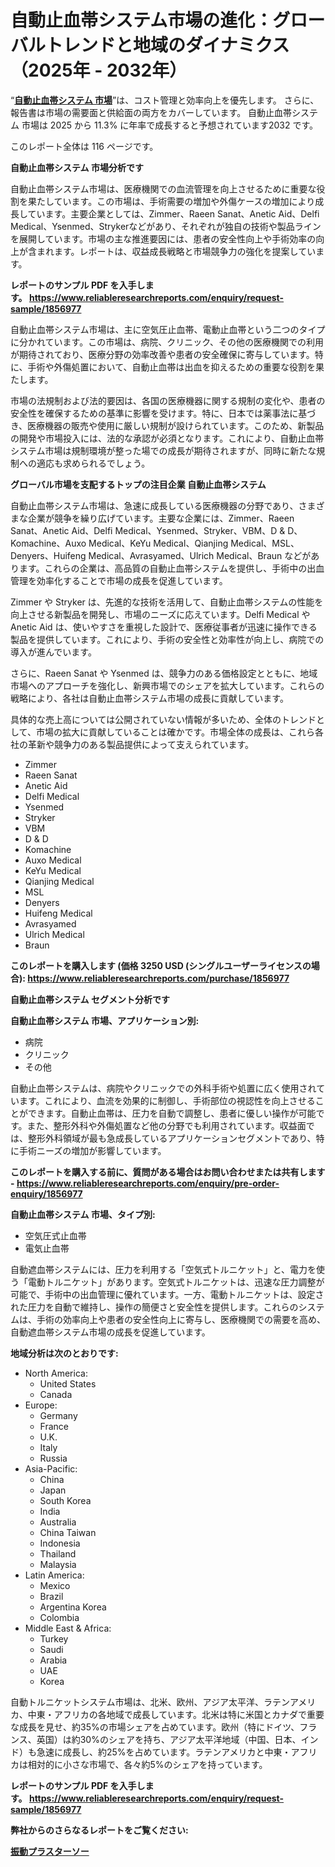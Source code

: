 <p><h1>自動止血帯システム市場の進化：グローバルトレンドと地域のダイナミクス（2025年 - 2032年）</h1></p><p>&ldquo;<strong><a href="https://www.reliableresearchreports.com/automatic-tourniquet-system-market-r1856977?utm_campaign=110&utm_medium=9&utm_source=Github&utm_content=ia&utm_term=25022025&utm_id=automatic-tourniquet-system">自動止血帯システム 市場</a></strong>&rdquo;は、コスト管理と効率向上を優先します。 さらに、報告書は市場の需要面と供給面の両方をカバーしています。 自動止血帯システム 市場は 2025 から 11.3% に年率で成長すると予想されています2032 です。</p>
<p>このレポート全体は 116 ページです。</p>
<p><strong>自動止血帯システム 市場分析です</strong></p>
<p><p>自動止血帯システム市場は、医療機関での血流管理を向上させるために重要な役割を果たしています。この市場は、手術需要の増加や外傷ケースの増加により成長しています。主要企業としては、Zimmer、Raeen Sanat、Anetic Aid、Delfi Medical、Ysenmed、Strykerなどがあり、それぞれが独自の技術や製品ラインを展開しています。市場の主な推進要因には、患者の安全性向上や手術効率の向上が含まれます。レポートは、収益成長戦略と市場競争力の強化を提案しています。</p></p>
<p><strong>レポートのサンプル PDF を入手します。&nbsp;<a href="https://www.reliableresearchreports.com/enquiry/request-sample/1856977?utm_campaign=110&utm_medium=9&utm_source=Github&utm_content=ia&utm_term=25022025&utm_id=automatic-tourniquet-system">https://www.reliableresearchreports.com/enquiry/request-sample/1856977</a></strong></p>
<p><p>自動止血帯システム市場は、主に空気圧止血帯、電動止血帯という二つのタイプに分かれています。この市場は、病院、クリニック、その他の医療機関での利用が期待されており、医療分野の効率改善や患者の安全確保に寄与しています。特に、手術や外傷処置において、自動止血帯は出血を抑えるための重要な役割を果たします。</p><p>市場の法規制および法的要因は、各国の医療機器に関する規制の変化や、患者の安全性を確保するための基準に影響を受けます。特に、日本では薬事法に基づき、医療機器の販売や使用に厳しい規制が設けられています。このため、新製品の開発や市場投入には、法的な承認が必須となります。これにより、自動止血帯システム市場は規制環境が整った場での成長が期待されますが、同時に新たな規制への適応も求められるでしょう。</p></p>
<p><strong>グローバル市場を支配するトップの注目企業 自動止血帯システム</strong></p>
<p><p>自動止血帯システム市場は、急速に成長している医療機器の分野であり、さまざまな企業が競争を繰り広げています。主要な企業には、Zimmer、Raeen Sanat、Anetic Aid、Delfi Medical、Ysenmed、Stryker、VBM、D & D、Komachine、Auxo Medical、KeYu Medical、Qianjing Medical、MSL、Denyers、Huifeng Medical、Avrasyamed、Ulrich Medical、Braun などがあります。これらの企業は、高品質の自動止血帯システムを提供し、手術中の出血管理を効率化することで市場の成長を促進しています。</p><p>Zimmer や Stryker は、先進的な技術を活用して、自動止血帯システムの性能を向上させる新製品を開発し、市場のニーズに応えています。Delfi Medical や Anetic Aid は、使いやすさを重視した設計で、医療従事者が迅速に操作できる製品を提供しています。これにより、手術の安全性と効率性が向上し、病院での導入が進んでいます。</p><p>さらに、Raeen Sanat や Ysenmed は、競争力のある価格設定とともに、地域市場へのアプローチを強化し、新興市場でのシェアを拡大しています。これらの戦略により、各社は自動止血帯システム市場の成長に貢献しています。</p><p>具体的な売上高については公開されていない情報が多いため、全体のトレンドとして、市場の拡大に貢献していることは確かです。市場全体の成長は、これら各社の革新や競争力のある製品提供によって支えられています。</p></p>
<p><ul><li>Zimmer</li><li>Raeen Sanat</li><li>Anetic Aid</li><li>Delfi Medical</li><li>Ysenmed</li><li>Stryker</li><li>VBM</li><li>D & D</li><li>Komachine</li><li>Auxo Medical</li><li>KeYu Medical</li><li>Qianjing Medical</li><li>MSL</li><li>Denyers</li><li>Huifeng Medical</li><li>Avrasyamed</li><li>Ulrich Medical</li><li>Braun</li></ul></p>
<p><strong>このレポートを購入します (価格 3250 USD (シングルユーザーライセンスの場合):&nbsp;<a href="https://www.reliableresearchreports.com/purchase/1856977?utm_campaign=110&utm_medium=9&utm_source=Github&utm_content=ia&utm_term=25022025&utm_id=automatic-tourniquet-system">https://www.reliableresearchreports.com/purchase/1856977</a></strong></p>
<p><strong>自動止血帯システム セグメント分析です</strong></p>
<p><strong>自動止血帯システム 市場、アプリケーション別:</strong></p>
<p><ul><li>病院</li><li>クリニック</li><li>その他</li></ul></p>
<p><p>自動止血帯システムは、病院やクリニックでの外科手術や処置に広く使用されています。これにより、血流を効果的に制御し、手術部位の視認性を向上させることができます。自動止血帯は、圧力を自動で調整し、患者に優しい操作が可能です。また、整形外科や外傷処置など他の分野でも利用されています。収益面では、整形外科領域が最も急成長しているアプリケーションセグメントであり、特に手術ニーズの増加が影響しています。</p></p>
<p><strong>このレポートを購入する前に、質問がある場合はお問い合わせまたは共有します - <a href="https://www.reliableresearchreports.com/enquiry/pre-order-enquiry/1856977?utm_campaign=110&utm_medium=9&utm_source=Github&utm_content=ia&utm_term=25022025&utm_id=automatic-tourniquet-system">https://www.reliableresearchreports.com/enquiry/pre-order-enquiry/1856977</a></strong></p>
<p><strong>自動止血帯システム 市場、タイプ別:</strong></p>
<p><ul><li>空気圧式止血帯</li><li>電気止血帯</li></ul></p>
<p><p>自動遮血帯システムには、圧力を利用する「空気式トルニケット」と、電力を使う「電動トルニケット」があります。空気式トルニケットは、迅速な圧力調整が可能で、手術中の出血管理に優れています。一方、電動トルニケットは、設定された圧力を自動で維持し、操作の簡便さと安全性を提供します。これらのシステムは、手術の効率向上や患者の安全性向上に寄与し、医療機関での需要を高め、自動遮血帯システム市場の成長を促進しています。</p></p>
<p><strong>地域分析は次のとおりです:</strong></p>
<p><ul>
    <li>
        North America:
        <ul>
            <li>United States</li>
            <li>Canada</li>
        </ul>
    </li>
    <li>
        Europe:
        <ul>
            <li>Germany</li>
            <li>France</li>
            <li>U.K.</li>
            <li>Italy</li>
            <li>Russia</li>
        </ul>
    </li>
    <li>
        Asia-Pacific:
        <ul>
            <li>China</li>
            <li>Japan</li>
            <li>South Korea</li>
            <li>India</li>
            <li>Australia</li>
            <li>China Taiwan</li>
            <li>Indonesia</li>
            <li>Thailand</li>
            <li>Malaysia</li>
        </ul>
    </li>
    <li>
        Latin America:
        <ul>
            <li>Mexico</li>
            <li>Brazil</li>
            <li>Argentina Korea</li>
            <li>Colombia</li>
        </ul>
    </li>
    <li>
        Middle East & Africa:
        <ul>
            <li>Turkey</li>
            <li>Saudi</li>
            <li>Arabia</li>
            <li>UAE</li>
            <li>Korea</li>
        </ul>
    </li>
    </ul></p>
<p><p>自動トルニケットシステム市場は、北米、欧州、アジア太平洋、ラテンアメリカ、中東・アフリカの各地域で成長しています。北米は特に米国とカナダで重要な成長を見せ、約35%の市場シェアを占めています。欧州（特にドイツ、フランス、英国）は約30%のシェアを持ち、アジア太平洋地域（中国、日本、インド）も急速に成長し、約25%を占めています。ラテンアメリカと中東・アフリカは相対的に小さな市場で、各々約5%のシェアを持っています。</p></p>
<p><strong>レポートのサンプル PDF を入手します。&nbsp;<a href="https://www.reliableresearchreports.com/enquiry/request-sample/1856977?utm_campaign=110&utm_medium=9&utm_source=Github&utm_content=ia&utm_term=25022025&utm_id=automatic-tourniquet-system">https://www.reliableresearchreports.com/enquiry/request-sample/1856977</a></strong></p>
<p><strong></strong></p>
<p><strong></strong></p>
<p><strong></strong></p>
<p><strong></strong></p>
<p><strong>弊社からのさらなるレポートをご覧ください:</strong></p>
<p><strong><p><a href="https://github.com/lababdou/Market-Research-Report-List-6/blob/main/669896739806.md?utm_campaign=110&utm_medium=9&utm_source=Github&utm_content=ia&utm_term=25022025&utm_id=automatic-tourniquet-system">振動プラスターソー</a></p></strong></p>
